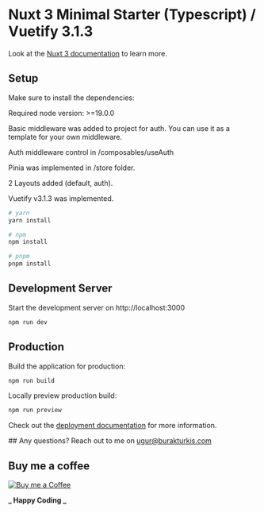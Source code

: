 # Nuxt 3 Minimal Starter (Typescript) / Vuetify 3.1.3

Look at the [Nuxt 3 documentation](https://nuxt.com/docs/getting-started/introduction) to learn more.

## Setup

Make sure to install the dependencies:

Required node version: >=19.0.0

Basic middleware was added to project for auth. You can use it as a template for your own middleware.

Auth middleware control in /composables/useAuth

Pinia was implemented in /store folder.

2 Layouts added (default, auth).

Vuetify v3.1.3 was implemented.

```bash
# yarn
yarn install

# npm
npm install

# pnpm
pnpm install
```

## Development Server

Start the development server on http://localhost:3000

```bash
npm run dev
```

## Production

Build the application for production:

```bash
npm run build
```

Locally preview production build:

```bash
npm run preview
```

Check out the [deployment documentation](https://nuxt.com/docs/getting-started/deployment) for more information.

## Any questions?
Reach out to me on [ugur@burakturkis.com](mailto:ugur@burakturkis.com)

## Buy me a coffee

[![Buy me a Coffee](https://cdn.buymeacoffee.com/buttons/v2/default-yellow.png)](https://www.buymeacoffee.com/burakturkis)

**_ Happy Coding _**
